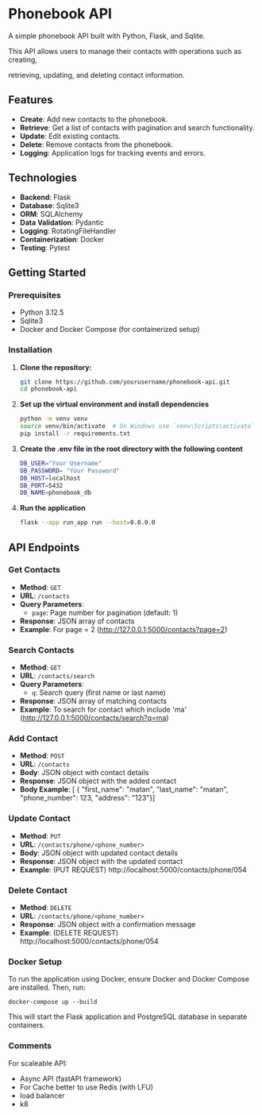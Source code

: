 # Phonebook API

A simple phonebook API built with Python, Flask, and Sqlite.

This API allows users to manage their contacts with operations such as creating, 

retrieving, updating, and deleting contact information.

## Features

- **Create**: Add new contacts to the phonebook.
- **Retrieve**: Get a list of contacts with pagination and search functionality.
- **Update**: Edit existing contacts.
- **Delete**: Remove contacts from the phonebook.
- **Logging**: Application logs for tracking events and errors.

## Technologies

- **Backend**: Flask
- **Database**: Sqlite3
- **ORM**: SQLAlchemy
- **Data Validation**: Pydantic
- **Logging**: RotatingFileHandler
- **Containerization**: Docker
- **Testing**: Pytest

## Getting Started

### Prerequisites

- Python 3.12.5
- Sqlite3
- Docker and Docker Compose (for containerized setup)

### Installation

1. **Clone the repository:**

   ```bash
   git clone https://github.com/yourusername/phonebook-api.git
   cd phonebook-api

2. **Set up the virtual environment and install dependencies**
      ```bash
   python -m venv venv
   source venv/bin/activate  # On Windows use `venv\Scripts\activate`
   pip install -r requirements.txt


3. **Create the .env file in the root directory with the following content**
      ```bash 
   DB_USER="Your Username"
   DB_PASSWORD= "Your Password"
   DB_HOST=localhost
   DB_PORT=5432
   DB_NAME=phonebook_db

4. **Run the application**
      ```bash 
   flask --app run_app run --host=0.0.0.0

## API Endpoints

### Get Contacts

- **Method**: `GET`
- **URL**: `/contacts`
- **Query Parameters**:
  - `page`: Page number for pagination (default: 1)
- **Response**: JSON array of contacts
- **Example**: For page = 2 (http://127.0.0.1:5000/contacts?page=2)

### Search Contacts

- **Method**: `GET`
- **URL**: `/contacts/search`
- **Query Parameters**:
  - `q`: Search query (first name or last name)
- **Response**: JSON array of matching contacts
- **Example**: To search for contact which include 'ma' (http://127.0.0.1:5000/contacts/search?q=ma)
### Add Contact

- **Method**: `POST`
- **URL**: `/contacts`
- **Body**: JSON object with contact details
- **Response**: JSON object with the added contact
- **Body Example**: [
    {
        "first_name": "matan",
        "last_name": "matan",
        "phone_number": 123,
        "address": "123"}]

### Update Contact

- **Method**: `PUT`
- **URL**: `/contacts/phone/<phone_number>`
- **Body**: JSON object with updated contact details
- **Response**: JSON object with the updated contact
- **Example**: (PUT REQUEST) http://localhost:5000/contacts/phone/054

### Delete Contact

- **Method**: `DELETE`
- **URL**: `/contacts/phone/<phone_number>`
- **Response**: JSON object with a confirmation message
- **Example**: (DELETE REQUEST) http://localhost:5000/contacts/phone/054

### Docker Setup
  To run the application using Docker, ensure Docker and Docker Compose are installed.
  Then, run:

    docker-compose up --build

  This will start the Flask application and PostgreSQL database in separate containers.

### Comments

For scaleable API:
- Async API (fastAPI framework)
- For Cache better to use Redis (with LFU)
- load balancer
- k8